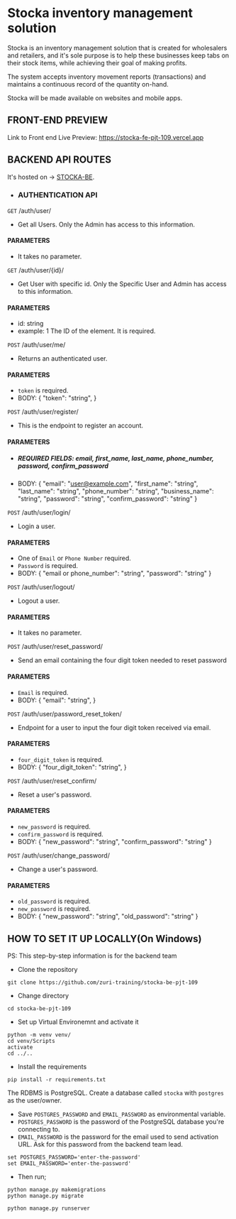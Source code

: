 
# Stocka inventory management solution

Stocka is an inventory management solution that is created for wholesalers and retailers, and it's sole purpose is to help these businesses keep tabs on their stock items, while achieving their goal of making profits.

The system accepts inventory movement reports (transactions) and maintains a continuous record of the quantity on-hand.

Stocka will be made available on websites and mobile apps. 


## FRONT-END PREVIEW
Link to Front end Live Preview: https://stocka-fe-pjt-109.vercel.app


## BACKEND API ROUTES
It's hosted on → [STOCKA-BE](https://stocka-be.herokuapp.com/).


- ### AUTHENTICATION API

``GET`` /auth/user/
- Get all Users. Only the Admin has access to this information.
#### PARAMETERS
- It takes no parameter.


``GET`` /auth/user/{id}/
- Get User with specific id. Only the Specific User and Admin has access to this information.
#### PARAMETERS
- id: string
- example: 1
The ID of the element. It is required.


``POST`` /auth/user/me/
- Returns an authenticated user.
#### PARAMETERS
- ``token`` is required.
- BODY:
    {
        "token": "string", 
    }


``POST`` /auth/user/register/
- This is the endpoint to register an account.
#### PARAMETERS
- ##### REQUIRED FIELDS: email, first_name, last_name, phone_number, password, confirm_password
- BODY:
    {
        "email": "user@example.com",
        "first_name": "string",
        "last_name": "string",
        "phone_number": "string",
        "business_name": "string",
        "password": "string",
        "confirm_password": "string"
    }


``POST`` /auth/user/login/
- Login a user.
#### PARAMETERS
- One of ``Email`` or ``Phone Number`` required.
- ``Password`` is required.
- BODY:
    {
        "email or phone_number": "string",
        "password": "string"
    }


``POST`` /auth/user/logout/
- Logout a user.
#### PARAMETERS
- It takes no parameter.


``POST`` /auth/user/reset_password/
- Send an email containing the four digit token needed to reset password
#### PARAMETERS
- ``Email`` is required.
- BODY:
    {
        "email": "string", 
    }


``POST`` /auth/user/password_reset_token/
- Endpoint for a user to input the four digit token received via email.
#### PARAMETERS
- ``four_digit_token`` is required.
- BODY:
    {
        "four_digit_token": "string", 
    }


``POST`` /auth/user/reset_confirm/
- Reset a user's password.
#### PARAMETERS
- ``new_password`` is required.
- ``confirm_password`` is required.
- BODY:
    {
        "new_password": "string",
        "confirm_password": "string"
    }


``POST`` /auth/user/change_password/
- Change a user's password.
#### PARAMETERS
- ``old_password`` is required.
- ``new_password`` is required.
- BODY:
    {
        "new_password": "string",
        "old_password": "string"
    }



## HOW TO SET IT UP LOCALLY(On Windows)
PS: This step-by-step information is for the backend team

- Clone the repository
```shell script
git clone https://github.com/zuri-training/stocka-be-pjt-109
```

- Change directory
```shell script
cd stocka-be-pjt-109
```

- Set up Virtual Environemnt and activate it
```shell script
python -m venv venv/
cd venv/Scripts
activate
cd ../..
```

- Install the requirements
```shell script
pip install -r requirements.txt
```

The RDBMS is PostgreSQL. Create a database called `stocka` with `postgres` as the user/owner.
- Save `POSTGRES_PASSWORD` and `EMAIL_PASSWORD` as environmental variable.
- `POSTGRES_PASSWORD` is the password of the PostgreSQL database you're connecting to.
- `EMAIL_PASSWORD` is the password for the email used to send activation URL. Ask for this password from the backend team lead.

```shell script
set POSTGRES_PASSWORD='enter-the-password'
set EMAIL_PASSWORD='enter-the-password'
```

- Then run;
```shell script
python manage.py makemigrations
python manage.py migrate
 
python manage.py runserver
```
